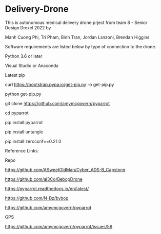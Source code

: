 # Delivery-Drone

This is autonomous medical delivery drone prject from team 8 - Senior Design Drexel 2022 by

Manh Cuong Phi,
Tri Pham,
Binh Tran,
Jordan Lanzoni,
Brendan Higgins

Software requirements are listed below by type of connection to the drone.

Python 3.6 or later

Visual Studio or Anaconda

Latest pip

curl https://bootstrap.pypa.io/get-pip.py -o get-pip.py

python get-pip.py

git clone https://github.com/amymcgovern/pyparrot

cd pyparrot

pip install pyparrot

pip install untangle

pip install zeroconf==0.21.0



Reference Links:

Repo

https://github.com/ASweetOldMan/Cyber_ADS-B_Capstone

https://github.com/al3Co/BebopDrone

https://pyparrot.readthedocs.io/en/latest/

https://github.com/N-Bz/bybop

https://github.com/amymcgovern/pyparrot

GPS

https://github.com/amymcgovern/pyparrot/issues/59
